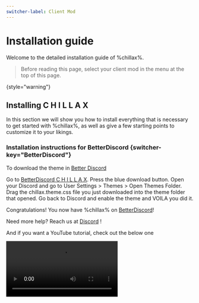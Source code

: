 ```yaml
---
switcher-label: Client Mod
---
```


# Installation guide

<primary-label ref="stable"/>
<secondary-label ref="alpha"/>

Welcome to the detailed installation guide of %chillax%.

> Before reading this page, select your client mod in the menu at the top of this page.

{style="warning"}

## Installing C H I L L A X

In this section we will show you how to install everything that is
necessary to get started with %chillax%, as well as give a few starting points
to customize it to your likings.

### Installation instructions for BetterDiscord {switcher-key="BetterDiscord"}

To download the theme in [Better Discord](https://betterdiscord.app)

<procedure title="Our first recommended way to install C H I L L A X on BetterDiscord is:" id="better-discord">
   <step>
        Go to <a href="https://betterdiscord.app/theme/Chillax">BetterDiscord C H I L L A X</a>.
   </step>
   <step>
        Press the blue download button.
   </step>
   <step>
        Open your Discord and go to <ui-path>User Settings > Themes > Open Themes Folder</ui-path>.
   </step>
   <step>
        Drag the <format style="bold">chillax.theme.css</format> file you just downloaded into the theme folder that opened.
   </step>
   <step>
        Go back to Discord and enable the theme and VOILA you did it.
   </step>
   <p>Congratulations! You now have %chillax% on <a href="https://betterdiscord.app/">BetterDiscord</a>!</p>
   <tip>
     Need more help? Reach us at <a href="https://discord.com/invite/DrfX6286kF">Discord</a> !
   </tip>
</procedure>

And if you want a YouTube tutorial, check out the below one

<video src="https://youtu.be/U0tTENsBS4w" preview-src="chillax-faq-logo.png"/>

### Installation instructions for Vencord {switcher-key="Vencord"}

To install and use the theme on [Vencord](https://vencord.dev/)

<procedure title="Our recommendation way to install C H I L L A X on Vencord is:" id="vencord">
   <step>
        Go to <a href="https://github.com/warrayquipsome/Chillax/blob/main/chillax.theme.css">chillax.theme.css</a>.
   </step>
   <step id="copy-raw-content">
        Press the copy raw contents button.
   </step>
   <step>
        Go to your <ui-path>Settings > Vencord > Themes > Edit QuickCSS</ui-path>
   </step>
   <step>
        Now paste the content that you copied in step <a href="#copy-raw-content">2</a>.
        <note>
            If there is already content in <ui-path>Edit QuickCSS</ui-path> then please
            remove all the content from there first and then paste it there
            (<format style="bold,italic">Edit QuickCSS</format>).
        </note>
   </step>
   <step>
        It should now automatically load the theme and apply.
   </step>
   <step>
        Modify/Change any <format style="bold">variables/css</format> if you need to.
   </step>
   <p>Congratulation! You now have chillax on <a href="https://vencord.dev">Vencord</a>!</p>
   <tip>
     Need more help? Reach us at <a href="https://discord.com/invite/DrfX6286kF">Discord</a> !
   </tip>
</procedure>
